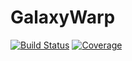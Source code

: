 # GalaxyWarp

[![Build Status](https://github.com/Mixpap/GalaxyWarp.jl/actions/workflows/CI.yml/badge.svg?branch=main)](https://github.com/Mixpap/GalaxyWarp.jl/actions/workflows/CI.yml?query=branch%3Amain)
[![Coverage](https://codecov.io/gh/Mixpap/GalaxyWarp.jl/branch/main/graph/badge.svg)](https://codecov.io/gh/Mixpap/GalaxyWarp.jl)

